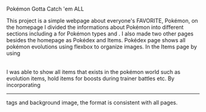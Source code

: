 Pokémon Gotta Catch 'em ALL

This project is a simple webpage about everyone's FAVORITE, Pokémon, on the homepage I divided the informations about Pokémon into different sections including a <table> for Pokémon types and <form>. I also made two other pages besides the homepage as Pokédex and Items. Pokédex page shows all pokémon evolutions using flexbox to organize images. In the Items page by using <table> I was able to show all items that exists in the pokémon world such as evolution items, hold items for boosts during trainer battles etc.  By incorporating <hr> tags and background image, the format is consistent with all pages.